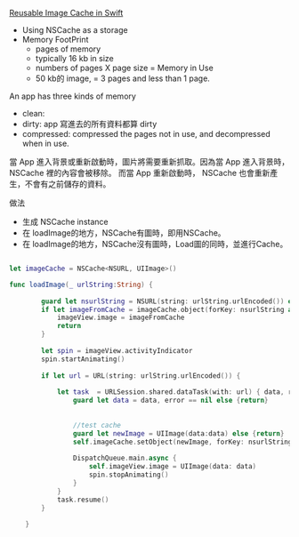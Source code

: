 [Reusable Image Cache in Swift](https://medium.com/flawless-app-stories/reusable-image-cache-in-swift-9b90eb338e8d)


- Using NSCache as a storage
- Memory FootPrint
  - pages of memory
  - typically 16 kb in size
  - numbers of pages  X page size = Memory in Use
  - 50 kb的 image, = 3 pages and less than 1 page.
 
An app has three kinds of memory
- clean: 
- dirty: app 寫進去的所有資料都算 dirty
- compressed: compressed the pages not in use, and decompressed when in use.


當 App 進入背景或重新啟動時，圖片將需要重新抓取。因為當 App 進入背景時，NSCache 裡的內容會被移除。 而當 App 重新啟動時， NSCache 也會重新產生，不會有之前儲存的資料。


做法
- 生成 NSCache instance
- 在 loadImage的地方，NSCache有圖時，即用NSCache。
- 在 loadImage的地方，NSCache沒有圖時，Load圖的同時，並進行Cache。

```swift

let imageCache = NSCache<NSURL, UIImage>()

func loadImage(_ urlString:String) {
        
        guard let nsurlString = NSURL(string: urlString.urlEncoded()) else {return}
        if let imageFromCache = imageCache.object(forKey: nsurlString as NSURL) {
            imageView.image = imageFromCache
            return
        }
        
        let spin = imageView.activityIndicator
        spin.startAnimating()
        
        if let url = URL(string: urlString.urlEncoded()) {
            
            let task  = URLSession.shared.dataTask(with: url) { data, respons, error in
                guard let data = data, error == nil else {return}
                
                
                //test cache
                guard let newImage = UIImage(data:data) else {return}
                self.imageCache.setObject(newImage, forKey: nsurlString )
                
                DispatchQueue.main.async {
                    self.imageView.image = UIImage(data: data)
                    spin.stopAnimating()
                }
            }
            task.resume()
        }
        
    }
```
